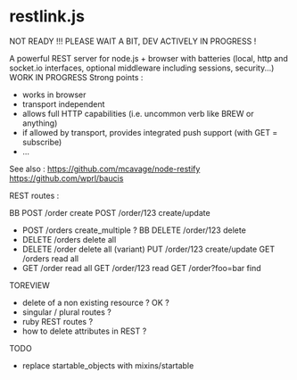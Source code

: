 restlink.js
===========

NOT READY !!! PLEASE WAIT A BIT, DEV ACTIVELY IN PROGRESS !

A powerful REST server for node.js + browser with batteries (local, http and socket.io interfaces, optional middleware including sessions, security...) WORK IN PROGRESS
Strong points :
- works in browser
- transport independent
- allows full HTTP capabilities (i.e. uncommon verb like BREW or anything)
- if allowed by transport, provides integrated push support (with GET = subscribe)
- ...

See also :
https://github.com/mcavage/node-restify
https://github.com/wprl/baucis

REST routes :

  BB POST /order          create
     POST /order/123      create/update
*    POST /orders         create_multiple ?
  BB DELETE /order/123    delete
*    DELETE /orders       delete all
*    DELETE /order        delete all (variant)
     PUT /order/123       create/update
     GET /orders          read all
*    GET /order           read all
     GET /order/123       read
     GET /order?foo=bar   find

TOREVIEW
- delete of a non existing resource ? OK ?
- singular / plural routes ?
- ruby REST routes ?
- how to delete attributes in REST ?

TODO
- replace startable_objects with mixins/startable
